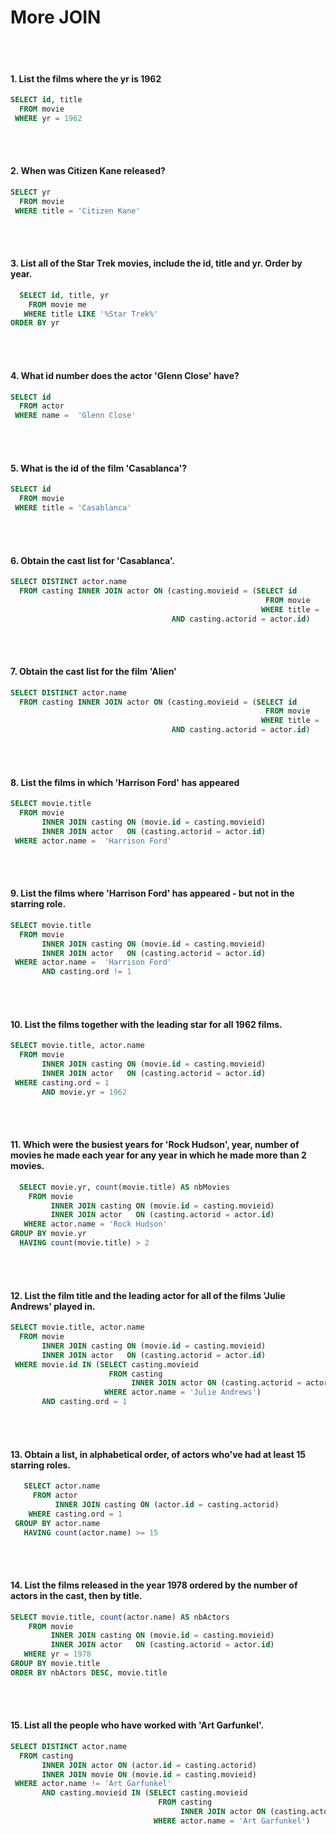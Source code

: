 <h1>More JOIN</h1>
<br></br>

#### 1. List the films where the yr is 1962
```SQL
SELECT id, title
  FROM movie
 WHERE yr = 1962
```
<br></br>

#### 2. When was Citizen Kane released?
```SQL
SELECT yr
  FROM movie
 WHERE title = 'Citizen Kane'
```
<br></br>

#### 3. List all of the Star Trek movies, include the id, title and yr. Order by year.
```SQL
  SELECT id, title, yr
    FROM movie me
   WHERE title LIKE '%Star Trek%'
ORDER BY yr
```
<br></br>

#### 4. What id number does the actor 'Glenn Close' have?
```SQL
SELECT id
  FROM actor
 WHERE name =  'Glenn Close'
```
<br></br>

#### 5. What is the id of the film 'Casablanca'?
```SQL
SELECT id
  FROM movie
 WHERE title = 'Casablanca'
```
<br></br>

#### 6. Obtain the cast list for 'Casablanca'.
```SQL
SELECT DISTINCT actor.name
  FROM casting INNER JOIN actor ON (casting.movieid = (SELECT id
                                                         FROM movie
                                                        WHERE title = 'Casablanca')
                                    AND casting.actorid = actor.id)
```
<br></br>

#### 7. Obtain the cast list for the film 'Alien'
```SQL
SELECT DISTINCT actor.name
  FROM casting INNER JOIN actor ON (casting.movieid = (SELECT id
                                                         FROM movie
                                                        WHERE title = 'Alien')
                                    AND casting.actorid = actor.id)
```
<br></br>

#### 8. List the films in which 'Harrison Ford' has appeared
```SQL
SELECT movie.title
  FROM movie 
       INNER JOIN casting ON (movie.id = casting.movieid)
       INNER JOIN actor   ON (casting.actorid = actor.id)
 WHERE actor.name =  'Harrison Ford'
```
<br></br>

#### 9. List the films where 'Harrison Ford' has appeared - but not in the starring role.
```SQL
SELECT movie.title
  FROM movie 
       INNER JOIN casting ON (movie.id = casting.movieid)
       INNER JOIN actor   ON (casting.actorid = actor.id)
 WHERE actor.name =  'Harrison Ford'
       AND casting.ord != 1
```
<br></br>

#### 10. List the films together with the leading star for all 1962 films.
```SQL
SELECT movie.title, actor.name
  FROM movie 
       INNER JOIN casting ON (movie.id = casting.movieid)
       INNER JOIN actor   ON (casting.actorid = actor.id)
 WHERE casting.ord = 1
       AND movie.yr = 1962
```
<br></br>

#### 11. Which were the busiest years for 'Rock Hudson', year, number of movies he made each year for any year in which he made more than 2 movies.
```SQL
  SELECT movie.yr, count(movie.title) AS nbMovies
    FROM movie
         INNER JOIN casting ON (movie.id = casting.movieid)
         INNER JOIN actor   ON (casting.actorid = actor.id)
   WHERE actor.name = 'Rock Hudson'
GROUP BY movie.yr
  HAVING count(movie.title) > 2
```
<br></br>

#### 12. List the film title and the leading actor for all of the films 'Julie Andrews' played in.
```SQL
SELECT movie.title, actor.name
  FROM movie 
       INNER JOIN casting ON (movie.id = casting.movieid)
       INNER JOIN actor   ON (casting.actorid = actor.id)
 WHERE movie.id IN (SELECT casting.movieid
                      FROM casting 
                           INNER JOIN actor ON (casting.actorid = actor.id)
                     WHERE actor.name = 'Julie Andrews')
       AND casting.ord = 1
```
<br></br>

#### 13. Obtain a list, in alphabetical order, of actors who've had at least 15 starring roles.
```SQL
   SELECT actor.name
     FROM actor
          INNER JOIN casting ON (actor.id = casting.actorid)
    WHERE casting.ord = 1
 GROUP BY actor.name
   HAVING count(actor.name) >= 15  
```
<br></br>

#### 14. List the films released in the year 1978 ordered by the number of actors in the cast, then by title.
```SQL
SELECT movie.title, count(actor.name) AS nbActors
    FROM movie 
         INNER JOIN casting ON (movie.id = casting.movieid)
         INNER JOIN actor   ON (casting.actorid = actor.id)
   WHERE yr = 1978
GROUP BY movie.title
ORDER BY nbActors DESC, movie.title
```
<br></br>

#### 15. List all the people who have worked with 'Art Garfunkel'.
```SQL
SELECT DISTINCT actor.name
  FROM casting 
       INNER JOIN actor ON (actor.id = casting.actorid)
       INNER JOIN movie ON (movie.id = casting.movieid)
 WHERE actor.name != 'Art Garfunkel'
       AND casting.movieid IN (SELECT casting.movieid
                                 FROM casting
                                      INNER JOIN actor ON (casting.actorid = actor.id) 
                                WHERE actor.name = 'Art Garfunkel')
```
<br></br>